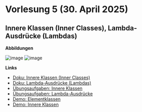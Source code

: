 # Vorlesung 5 (30. April 2025)

## Innere Klassen (Inner Classes), Lambda-Ausdrücke (Lambdas)

**Abbildungen**

![image](https://github.com/user-attachments/assets/057140f9-cd80-4bde-8dd8-421ef9522639)
![image](https://github.com/user-attachments/assets/70b4c3ff-7a4a-4568-8fda-08ba87163bf3)

**Links**

- [Doku: Innere Klassen (Inner Classes)](https://jappuccini.github.io/java-docs/production/documentation/inner-classes)
- [Doku: Lambda-Ausdrücke (Lambdas)](https://jappuccini.github.io/java-docs/production/documentation/lambdas)
- [Übungsaufgaben: Innere Klassen](https://jappuccini.github.io/java-docs/production/exercises/inner-classes/)
- [Übungsaufgaben: Lambda-Ausdrücke](https://jappuccini.github.io/java-docs/production/exercises/lambdas/)
- [Demo: Elementklassen](https://github.com/appenmaier/java_wwibe124/blob/main/src/main/java/main/D04_MemberClasses.java)
- [Demo: Innere Klassen](https://github.com/appenmaier/java_wwibe124/blob/main/src/main/java/main/D05_InnerClasses.java)
